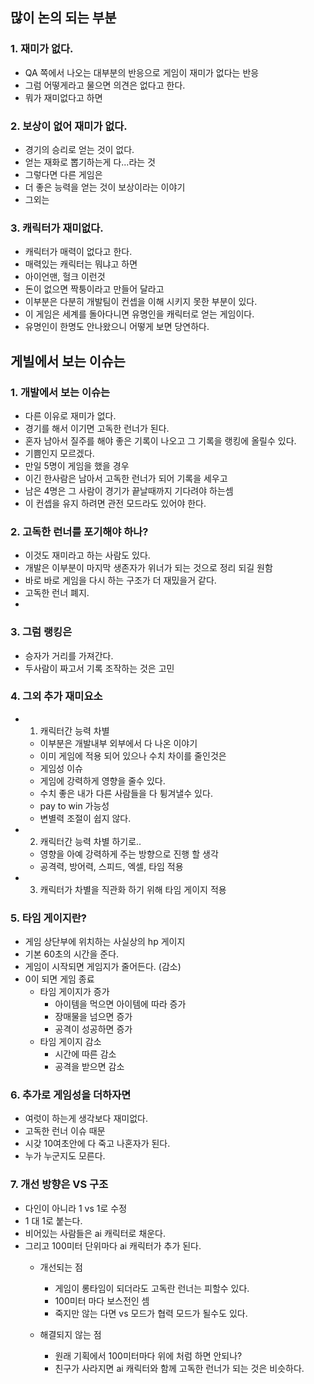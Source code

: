 ## 많이 논의 되는 부분
### 1. 재미가 없다. 
- QA 쪽에서 나오는 대부분의 반응으로 게임이 재미가 없다는 반응
- 그럼 어떻게라고 물으면 의견은 없다고 한다. 
- 뭐가 재미없다고 하면
### 2. 보상이 없어 재미가 없다.
- 경기의 승리로 얻는 것이 없다. 
- 얻는 재화로 뽑기하는게 다...라는 것
- 그렇다면 다른 게임은 
- 더 좋은 능력을 얻는 것이 보상이라는 이야기
- 그외는 
### 3. 캐릭터가 재미없다. 
- 캐릭터가 매력이 없다고 한다. 
- 매력있는 캐릭터는 뭐냐고 하면 
- 아이언맨, 헐크 이런것
- 돈이 없으면 짝퉁이라고 만들어 달라고
- 이부분은 다분히 개발팀이 컨셉을 이해 시키지 못한 부분이 있다. 
- 이 게임은 세계를 돌아다니면 유명인을 캐릭터로 얻는 게임이다. 
- 유명인이 한명도 안나왔으니 어떻게 보면 당연하다. 

## 게빌에서 보는 이슈는 
### 1. 개발에서 보는 이슈는 
- 다른 이유로 재미가 없다. 
- 경기를 해서 이기면 고독한 런너가 된다. 
- 혼자 남아서 질주를 해야 좋은 기록이 나오고 그 기록을 랭킹에 올릴수 있다. 
- 기쁨인지 모르겠다. 
- 만일 5명이 게임을 했을 경우 
- 이긴 한사람은 남아서 고독한 런너가 되어 기록을 세우고 
- 남은 4명은 그 사람이 경기가 끝날때까지 기다려야 하는셈
- 이 컨셉을 유지 하려면 관전 모드라도 있어야 한다. 

### 2. 고독한 런너를 포기해야 하나?
- 이것도 재미라고 하는 사람도 있다. 
- 개발은 이부분이 마지막 생존자가 위너가 되는 것으로 정리 되길 원함
- 바로 바로 게임을 다시 하는 구조가 더 재밌을거 같다. 
- 고독한 런너 폐지.
- 
### 3. 그럼 랭킹은
- 승자가 거리를 가져간다. 
- 두사람이 짜고서 기록 조작하는 것은 고민

### 4. 그외 추가 재미요소
- 1. 캐릭터간 능력 차별
  - 이부분은 개발내부 외부에서 다 나온 이야기 
  - 이미 게임에 적용 되어 있으나 수치 차이를 줄인것은 
  - 게임성 이슈
  - 게임에 강력하게 영향을 줄수 있다. 
  - 수치 좋은 내가 다른 사람들을 다 튕겨낼수 있다. 
  - pay to win 가능성 
  - 변별력 조절이 쉽지 않다.
- 2. 캐릭터간 능력 차별 하기로..
  - 영향을 아예 강력하게 주는 방향으로 진행 할 생각
  - 공격력, 방어력, 스피드, 엑셀, 타임 적용
- 3. 캐릭터가 차별을 직관화 하기 위해 타임 게이지 적용

### 5. 타임 게이지란?    
- 게임 상단부에 위치하는 사실상의 hp 게이지
- 기본 60초의 시간을 준다. 
- 게임이 시작되면 게임지가 줄어든다. (감소)
- 0이 되면 게임 종료 
  - 타임 게이지가 증가
    - 아이템을 먹으면 아이템에 따라 증가
    - 장매물을 넘으면 증가
    - 공격이 성공하면 증가 
  - 타임 게이지 감소
    - 시간에 따른 감소
    - 공격을 받으면 감소 
       
### 6. 추가로 게임성을 더하자면
- 여럿이 하는게 생각보다 재미없다. 
- 고독한 런너 이슈 때문
- 시갖 10여초안에 다 죽고 나혼자가 된다. 
- 누가 누군지도 모른다. 

### 7. 개선 방향은 VS 구조
- 다인이 아니라 1 vs 1로 수정
- 1 대 1로 붙는다. 
- 비어있는 사람들은 ai 캐릭터로 채운다. 
- 그리고 100미터 단위마다 ai 캐릭터가 추가 된다. 
  - 개선되는 점 
    - 게임이 롱타임이 되더라도 고독란 런너는 피할수 있다. 
    - 100미터 마다 보스전인 셈 
    - 죽지만 않는 다면 vs 모드가 협력 모드가 될수도 있다. 
   
   - 해결되지 않는 점
      - 원래 기획에서 100미터마다 위에 처럼 하면 안되나?    
      - 친구가 사라지면 ai 캐릭터와 함께 고독한 런너가 되는 것은 비슷하다. 
